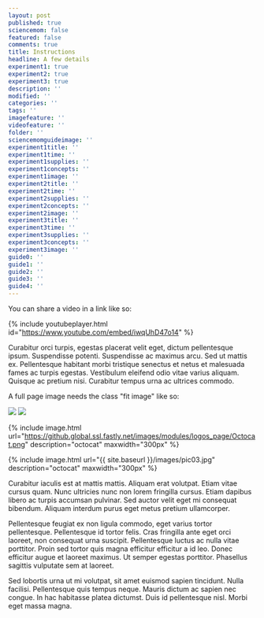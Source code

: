 ```yaml
---
layout: post
published: true
sciencemom: false
featured: false
comments: true
title: Instructions
headline: A few details
experiment1: true
experiment2: true
experiment3: true
description: ''
modified: ''
categories: ''
tags: ''
imagefeature: ''
videofeature: ''
folder: ''
sciencemomguideimage: ''
experiment1title: ''
experiment1time: ''
experiment1supplies: ''
experiment1concepts: ''
experiment1image: ''
experiment2title: ''
experiment2time: ''
experiment2supplies: ''
experiment2concepts: ''
experiment2image: ''
experiment3title: ''
experiment3time: ''
experiment3supplies: ''
experiment3concepts: ''
experiment3image: ''
guide0: ''
guide1: ''
guide2: ''
guide3: ''
guide4: ''
---
```


You can share a video in a link like so:

{% include youtubeplayer.html id="https://www.youtube.com/embed/iwqUhD47o14" %} 

Curabitur orci turpis, egestas placerat velit eget, dictum pellentesque ipsum. Suspendisse potenti. Suspendisse ac maximus arcu. Sed ut mattis ex. Pellentesque habitant morbi tristique senectus et netus et malesuada fames ac turpis egestas. Vestibulum eleifend odio vitae varius aliquam. Quisque ac pretium nisi. Curabitur tempus urna ac ultrices commodo.

A full page image needs the class "fit image" like so:

<img src="{{ site.baseurl }}/images/pic03.jpg" class="fit image">

<img src="{{ site.baseurl }}/images/pic03.jpg" class="medium image">

{% include image.html url="https://github.global.ssl.fastly.net/images/modules/logos_page/Octocat.png" description="octocat" maxwidth="300px" %}

{% include image.html url="{{ site.baseurl }}/images/pic03.jpg" description="octocat" maxwidth="300px" %}

Curabitur iaculis est at mattis mattis. Aliquam erat volutpat. Etiam vitae cursus quam. Nunc ultricies nunc non lorem fringilla cursus. Etiam dapibus libero ac turpis accumsan pulvinar. Sed auctor velit eget mi consequat bibendum. Aliquam interdum purus eget metus pretium ullamcorper.

Pellentesque feugiat ex non ligula commodo, eget varius tortor pellentesque. Pellentesque id tortor felis. Cras fringilla ante eget orci laoreet, non consequat urna suscipit. Pellentesque luctus ac nulla vitae porttitor. Proin sed tortor quis magna efficitur efficitur a id leo. Donec efficitur augue et laoreet maximus. Ut semper egestas porttitor. Phasellus sagittis vulputate sem at laoreet.

Sed lobortis urna ut mi volutpat, sit amet euismod sapien tincidunt. Nulla facilisi. Pellentesque quis tempus neque. Mauris dictum ac sapien nec congue. In hac habitasse platea dictumst. Duis id pellentesque nisl. Morbi eget massa magna.
